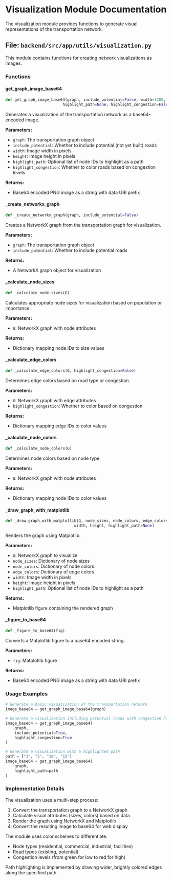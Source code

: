 # Visualization Module Documentation

The visualization module provides functions to generate visual representations of the transportation network.

## File: `backend/src/app/utils/visualization.py`

This module contains functions for creating network visualizations as images.

### Functions

#### get_graph_image_base64

```python
def get_graph_image_base64(graph, include_potential=False, width=1200, height=900, 
                         highlight_path=None, highlight_congestion=False)
```

Generates a visualization of the transportation network as a base64-encoded image.

**Parameters:**
- `graph`: The transportation graph object
- `include_potential`: Whether to include potential (not yet built) roads
- `width`: Image width in pixels
- `height`: Image height in pixels
- `highlight_path`: Optional list of node IDs to highlight as a path
- `highlight_congestion`: Whether to color roads based on congestion levels

**Returns:**
- Base64 encoded PNG image as a string with data URI prefix

#### _create_networkx_graph

```python
def _create_networkx_graph(graph, include_potential=False)
```

Creates a NetworkX graph from the transportation graph for visualization.

**Parameters:**
- `graph`: The transportation graph object
- `include_potential`: Whether to include potential roads

**Returns:**
- A NetworkX graph object for visualization

#### _calculate_node_sizes

```python
def _calculate_node_sizes(G)
```

Calculates appropriate node sizes for visualization based on population or importance.

**Parameters:**
- `G`: NetworkX graph with node attributes

**Returns:**
- Dictionary mapping node IDs to size values

#### _calculate_edge_colors

```python
def _calculate_edge_colors(G, highlight_congestion=False)
```

Determines edge colors based on road type or congestion.

**Parameters:**
- `G`: NetworkX graph with edge attributes
- `highlight_congestion`: Whether to color based on congestion

**Returns:**
- Dictionary mapping edge IDs to color values

#### _calculate_node_colors

```python
def _calculate_node_colors(G)
```

Determines node colors based on node type.

**Parameters:**
- `G`: NetworkX graph with node attributes

**Returns:**
- Dictionary mapping node IDs to color values

#### _draw_graph_with_matplotlib

```python
def _draw_graph_with_matplotlib(G, node_sizes, node_colors, edge_colors, 
                              width, height, highlight_path=None)
```

Renders the graph using Matplotlib.

**Parameters:**
- `G`: NetworkX graph to visualize
- `node_sizes`: Dictionary of node sizes
- `node_colors`: Dictionary of node colors
- `edge_colors`: Dictionary of edge colors
- `width`: Image width in pixels
- `height`: Image height in pixels
- `highlight_path`: Optional list of node IDs to highlight as a path

**Returns:**
- Matplotlib figure containing the rendered graph

#### _figure_to_base64

```python
def _figure_to_base64(fig)
```

Converts a Matplotlib figure to a base64 encoded string.

**Parameters:**
- `fig`: Matplotlib figure

**Returns:**
- Base64 encoded PNG image as a string with data URI prefix

### Usage Examples

```python
# Generate a basic visualization of the transportation network
image_base64 = get_graph_image_base64(graph)

# Generate a visualization including potential roads with congestion highlighting
image_base64 = get_graph_image_base64(
    graph,
    include_potential=True,
    highlight_congestion=True
)

# Generate a visualization with a highlighted path
path = ["1", "5", "10", "15"]
image_base64 = get_graph_image_base64(
    graph,
    highlight_path=path
)
```

### Implementation Details

The visualization uses a multi-step process:

1. Convert the transportation graph to a NetworkX graph
2. Calculate visual attributes (sizes, colors) based on data
3. Render the graph using NetworkX and Matplotlib
4. Convert the resulting image to base64 for web display

The module uses color schemes to differentiate:
- Node types (residential, commercial, industrial, facilities)
- Road types (existing, potential)
- Congestion levels (from green for low to red for high)

Path highlighting is implemented by drawing wider, brightly colored edges along the specified path.
